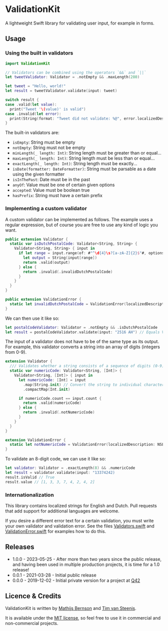 # ValidationKit

A lightweight Swift library for validating user input, for example in forms.

## Usage

### Using the built in validators

```swift
import ValidationKit

// Validators can be combined using the operators `&&` and `||`
let tweetValidator: Validator = .notEmpty && .maxLength(280)

let tweet = "Hello, world!"
let result = tweetValidator.validate(input: tweet)

switch result {
case .valid(let value):
  print("Tweet '\(value)' is valid")
case .invalid(let error):
  print(String(format: "Tweet did not validate: %@", error.localizedDescription))
}
```

The built-in validators are:

* `isEmpty`: String must be empty
* `notEmpty`: String must not be empty
* `minLength(_ length: Int)`: String length must be greater than or equal...
* `maxLength(_ length: Int)`: String length must be less than or equal...
* `exactLength(_ length: Int)`: String length must be exactly...
* `isDate(formatter: DateFormatter)`: String must be parsable as a date using the given formatter
* `isInThePast`: Date must be in the past
* `anyOf`: Value must be one of certain given options
* `accepted`: Value must be boolean true
* `hasPrefix`: String must have a certain prefix

### Implementing a custom validator

A custom validator can be implemented as follows.
The example uses a regular expression, but of course you are free to use any kind of logic you want.

```swift
public extension Validator {
  static var isDutchPostalCode: Validator<String, String> {
    Validator<String, String> { input in
      if let range = input.range(of: #"^\d{4}\s?[a-zA-Z]{2}$"#, options: .regularExpression) {
        let output = String(input[range])
        return .valid(output)
      } else {
        return .invalid(.invalidDutchPostalCode)
      }
    }
  }
}

public extension ValidationError {
  static let invalidDutchPostalCode = ValidationError(localizedDescription: NSLocalizedString("Invalid Dutch postal code", comment: "Validation error text"))
}
```

We can then use it like so:

```swift
let postalCodeValidator: Validator = .notEmpty && .isDutchPostalCode
let result = postalCodeValidator.validate(input: "2516 AH") // Equals ValidationResult.valid("2516 AH")
```

The input of a validator does not have to be of the same type as its output. 
For example, this validator converts a string into an array of digits (integers from 0-9).

```swift
extension Validator {
  /// Validates whether a string consists of a sequence of digits (0-9).
  static var numericCode: Validator<String, [Int]> {
    Validator<String, [Int]> { input in
      let numericCode: [Int] = input
        .map(String.init) // Convert the string to individual characters first
        .compactMap(Int.init)

      if numericCode.count == input.count {
        return .valid(numericCode)
      } else {
        return .invalid(.notNumericCode)
      }
    }
  }
}

extension ValidationError {
  static let notNumericCode = ValidationError(localizedDescription: NSLocalizedString("Not a numeric code", comment: "Validation error text"))
}
```

To validate an 8-digit code, we can use it like so:

```swift
let validator: Validator = .exactLength(8) && .numericCode
let result = validator.validate(input: "13374242)
result.isValid // True
result.value // [1, 3, 3, 7, 4, 2, 4, 2]
```

### Internationalization

This library contains localized strings for English and Dutch. Pull requests that add support for additional languages are welcome.

If you desire a different error text for a certain validation, you must write your own validator and validation error. 
See the files [Validators.swift](https://github.com/Q42/ValidationKit/blob/main/Sources/ValidationKit/Validators.swift) and [ValidationError.swift](https://github.com/Q42/ValidationKit/blob/main/Sources/ValidationKit/ValidationError.swift) for examples how to do this.

## Releases

- 1.0.0 - 2023-05-25 - After more than two years since the public release, and having been used in multiple production projects, it is time for a 1.0 release!
- 0.0.1 - 2021-03-28 - Initial public release
- 0.0.0 - 2019-12-02 - Initial private version for a project at [Q42](http://q42.com)

## Licence & Credits

ValidationKit is written by [Mathijs Bernson](https://twitter.com/mathijsbernson) and [Tim van Steenis](https://github.com/timvansteenis).

It is available under the [MIT license](https://github.com/Q42/ValidationKit/blob/main/LICENSE), so feel free to use it in commercial and non-commercial projects.
